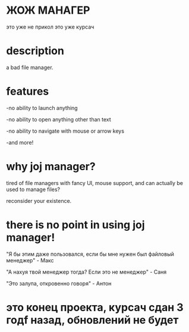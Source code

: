 # ЖОЖ МАНАГЕР
это уже не прикол это уже курсач
# description
a bad file manager.
# features
-no ability to launch anything

-no ability to open anything other than text

-no ability to navigate with mouse or arrow keys

-and more!
# why joj manager?
tired of file managers with fancy UI, mouse support, and can actually be used to manage files?

reconsider your existence.

# there is no point in using joj manager!

"Я бы этим даже пользовался, если бы мне нужен был файловый менеджер" - Макс

"А нахуя твой менеджер тогда? Если это не менеджер" - Саня

"Это залупa, откровенно говоря" - Антон

# это конец проекта, курсач сдан 3 годf назад, обновлений не будет
